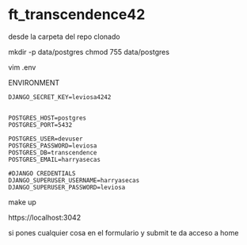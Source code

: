 # ft_transcendence42

desde la carpeta del repo clonado

mkdir -p data/postgres
chmod 755 data/postgres

vim .env

ENVIRONMENT

```
DJANGO_SECRET_KEY=leviosa4242


POSTGRES_HOST=postgres
POSTGRES_PORT=5432

POSTGRES_USER=devuser
POSTGRES_PASSWORD=leviosa
POSTGRES_DB=transcendence
POSTGRES_EMAIL=harryasecas

#DJANGO CREDENTIALS
DJANGO_SUPERUSER_USERNAME=harryasecas
DJANGO_SUPERUSER_PASSWORD=leviosa
```

make up

https://localhost:3042

si pones cualquier cosa en el formulario y submit te da acceso a home
